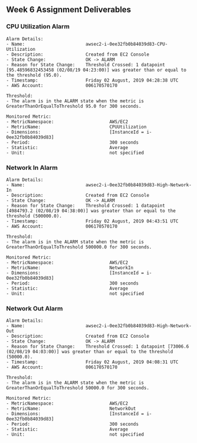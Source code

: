 ## Week 6 Assignment Deliverables

### CPU Utilization Alarm 
    Alarm Details:
    - Name:                       awsec2-i-0ee32fb0b84039d83-CPU-Utilization
    - Description:                Created from EC2 Console
    - State Change:               OK -> ALARM
    - Reason for State Change:    Threshold Crossed: 1 datapoint [95.48596832453458 (02/08/19 04:23:00)] was greater than or equal to the threshold (95.0).
    - Timestamp:                  Friday 02 August, 2019 04:28:38 UTC
    - AWS Account:                006170570170

    Threshold:
    - The alarm is in the ALARM state when the metric is GreaterThanOrEqualToThreshold 95.0 for 300 seconds.

    Monitored Metric:
    - MetricNamespace:                     AWS/EC2
    - MetricName:                          CPUUtilization
    - Dimensions:                          [InstanceId = i-0ee32fb0b84039d83]
    - Period:                              300 seconds
    - Statistic:                           Average
    - Unit:                                not specified
### Network In Alarm
    Alarm Details:
    - Name:                       awsec2-i-0ee32fb0b84039d83-High-Network-In
    - Description:                Created from EC2 Console
    - State Change:               OK -> ALARM
    - Reason for State Change:    Threshold Crossed: 1 datapoint [4984793.2 (02/08/19 04:38:00)] was greater than or equal to the threshold (500000.0).
    - Timestamp:                  Friday 02 August, 2019 04:43:51 UTC
    - AWS Account:                006170570170

    Threshold:
    - The alarm is in the ALARM state when the metric is GreaterThanOrEqualToThreshold 500000.0 for 300 seconds.

    Monitored Metric:
    - MetricNamespace:                     AWS/EC2
    - MetricName:                          NetworkIn
    - Dimensions:                          [InstanceId = i-0ee32fb0b84039d83]
    - Period:                              300 seconds
    - Statistic:                           Average
    - Unit:                                not specified

### Network Out Alarm
    Alarm Details:
    - Name:                       awsec2-i-0ee32fb0b84039d83-High-Network-Out
    - Description:                Created from EC2 Console
    - State Change:               OK -> ALARM
    - Reason for State Change:    Threshold Crossed: 1 datapoint [73006.6 (02/08/19 04:03:00)] was greater than or equal to the threshold (50000.0).
    - Timestamp:                  Friday 02 August, 2019 04:08:31 UTC
    - AWS Account:                006170570170

    Threshold:
    - The alarm is in the ALARM state when the metric is GreaterThanOrEqualToThreshold 50000.0 for 300 seconds.

    Monitored Metric:
    - MetricNamespace:                     AWS/EC2
    - MetricName:                          NetworkOut
    - Dimensions:                          [InstanceId = i-0ee32fb0b84039d83]
    - Period:                              300 seconds
    - Statistic:                           Average
    - Unit:                                not specified
